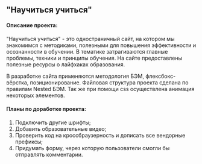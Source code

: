 ## "Научиться учиться"
#### Описание проекта:
"Научиться учиться" - это одностраничный сайт, на котором мы знакомимся с методиками,
полезными для повышения эффективности и осознанности в обучении. В тематике затрагиваются
главные проблемы, техники и принципы обучения.
На сайте предоставлены полезные ресурсы о лайфхаках образования.

В разработке сайта применяются методология БЭМ, флексбокс-вёрстка, позиционирование.
Файловая структура проекта сделана по правилам Nested БЭМ. Так же при помощи css
осуществлена анимация некоторых элементов.

#### Планы по доработке проекта:
1. Подключить другие шрифты;
2. Добавить образовательные видео;
3. Проверить код на кроссбраузерность и дописать все вендорные префиксы;
4. Придумать форму, через которую пользователи смогли бы отправлять комментарии.


